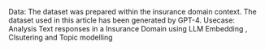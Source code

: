 Data: The dataset was prepared within the insurance domain context. The dataset used in this article has been generated by GPT-4.
Usecase: Analysis Text responses in a Insurance Domain using LLM Embedding , Clsutering and Topic modelling
